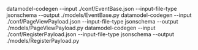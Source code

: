 datamodel-codegen --input ./conf/EventBase.json --input-file-type jsonschema --output ./models/EventBase.py
datamodel-codegen --input ./conf/PageViewPayload.json --input-file-type jsonschema --output ./models/PageViewPayload.py
datamodel-codegen --input ./conf/RegisterPayload.json --input-file-type jsonschema --output ./models/RegisterPayload.py